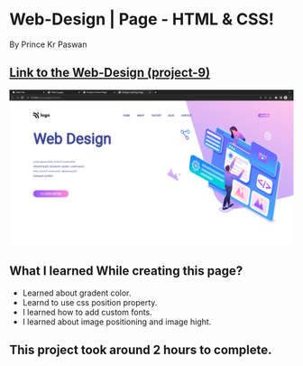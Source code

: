 # Web-Design | Page - HTML & CSS!

By Prince Kr Paswan

## [Link to the Web-Design (project-9)](https://Web-Design.netlify.app/)


![Completed Website](Web-Design.png)

## What I learned While creating this page?

- Learned about gradent color.
- Learnd to use css position  property.
- I learned how to add custom fonts.
- I learned about image positioning and image hight.

## This project took around 2 hours to complete.
